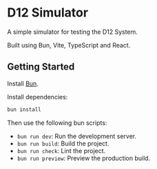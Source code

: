 # D12 Simulator

A simple simulator for testing the D12 System.

Built using Bun, Vite, TypeScript and React.

## Getting Started

Install [Bun](https://bun.sh/).

Install dependencies:

```bash
bun install
```

Then use the following bun scripts:

- `bun run dev`: Run the development server.
- `bun run build`: Build the project.
- `bun run check`: Lint the project.
- `bun run preview`: Preview the production build.